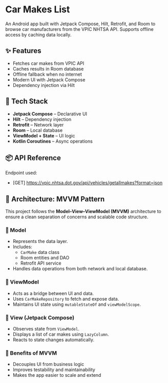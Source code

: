 # Car Makes List

An Android app built with Jetpack Compose, Hilt, Retrofit, and Room to browse car manufacturers from the VPIC NHTSA API. Supports offline access by caching data locally.

## ✨ Features

- Fetches car makes from VPIC API
- Caches results in Room database
- Offline fallback when no internet
- Modern UI with Jetpack Compose
- Dependency injection via Hilt

## 🧱 Tech Stack

- **Jetpack Compose** – Declarative UI
- **Hilt** – Dependency injection
- **Retrofit** – Network layer
- **Room** – Local database
- **ViewModel + State** – UI logic
- **Kotlin Coroutines** – Async operations

## 📦 API Reference

Endpoint used:
- [GET] https://vpic.nhtsa.dot.gov/api/vehicles/getallmakes?format=json

## 🧠 Architecture: MVVM Pattern

This project follows the **Model–View–ViewModel (MVVM)** architecture to ensure a clean separation of concerns and scalable code structure.

### 🔹 Model
- Represents the data layer.
- Includes:
  - `CarMake` data class
  - Room entities and DAO
  - Retrofit API service
- Handles data operations from both network and local database.

### 🔹 ViewModel
- Acts as a bridge between UI and data.
- Uses `CarMakeRepository` to fetch and expose data.
- Maintains UI state using `mutableStateOf` and `viewModelScope`.

### 🔹 View (Jetpack Compose)
- Observes state from `ViewModel`.
- Displays a list of car makes using `LazyColumn`.
- Reacts to state changes automatically.

### 🧩 Benefits of MVVM
- Decouples UI from business logic
- Improves testability and maintainability
- Makes the app easier to scale and extend

